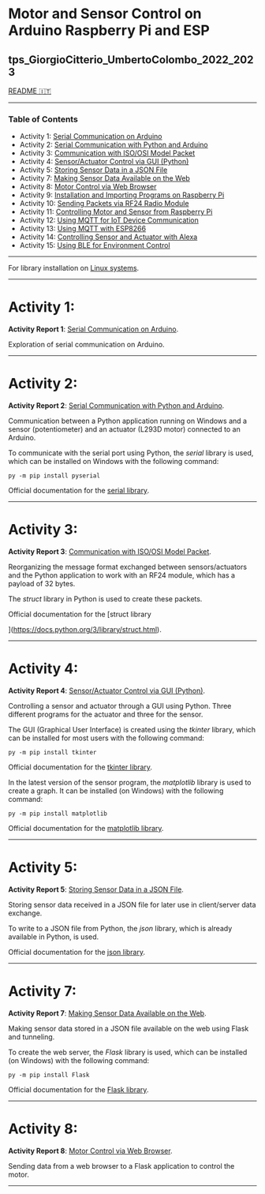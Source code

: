 # Motor and Sensor Control on Arduino Raspberry Pi and ESP
## tps_GiorgioCitterio_UmbertoColombo_2022_2023
<a href="https://github.com/GiorgioCitterio/Motor-and-Sensor-Control-on-Arduino-Raspberry-Pi-and-ESP/blob/main/README.md">README 🇮🇹</a>


---
### Table of Contents
- Activity 1: <a  href="#serard">Serial Communication on Arduino</a>
- Activity 2: <a  href="#serpy">Serial Communication with Python and Arduino</a>
- Activity 3: <a  href="#isoosi">Communication with ISO/OSI Model Packet</a>
- Activity 4: <a  href="#guisensatt">Sensor/Actuator Control via GUI (Python)</a>
- Activity 5: <a  href="#sensjson">Storing Sensor Data in a JSON File</a>
- Activity 7: <a  href="#websens">Making Sensor Data Available on the Web</a>
- Activity 8: <a  href="#webatt">Motor Control via Web Browser</a>
- Activity 9: <a  href="#initrasp">Installation and Importing Programs on Raspberry Pi</a>
- Activity 10: <a  href="#rf24">Sending Packets via RF24 Radio Module</a>
- Activity 11: <a  href="#sensattrasp">Controlling Motor and Sensor from Raspberry Pi</a>
- Activity 12: <a  href="#mqtt">Using MQTT for IoT Device Communication</a>
- Activity 13: <a  href="#mqttesp">Using MQTT with ESP8266</a>
- Activity 14: <a  href="#alexa">Controlling Sensor and Actuator with Alexa</a>
- Activity 15: <a  href="#ble">Using BLE for Environment Control</a>
---

For library installation on [Linux systems](lib.md).

---

# Activity 1: <a name="serard"></a>

**Activity Report 1**: [Serial Communication on Arduino](01_TrasmissioneSerialeArduino/01_TrasmissioneSerialeArduino_Relazione.pdf).

Exploration of serial communication on Arduino.

---

# Activity 2: <a name="serpy"></a>

**Activity Report 2**: [Serial Communication with Python and Arduino](02_Python-2-Seriale/02_Python_2_Seriale_Relazione.pdf).

Communication between a Python application running on Windows and a sensor (potentiometer) and an actuator (L293D motor) connected to an Arduino.

To communicate with the serial port using Python, the *serial* library is used, which can be installed on Windows with the following command:
```
py -m pip install pyserial
```

Official documentation for the [serial library](https://pyserial.readthedocs.io/en/latest/pyserial.html).

---

# Activity 3: <a name="isoosi"></a>

**Activity Report 3**: [Communication with ISO/OSI Model Packet](03_Python-3-Pacchetto_livello_3_7_del%20modello_ISO-OSI_su_seriale/03_Python_3_Pacchetto_livello_3_7_modello_ISOOSI_su_seriale_Relazione.pdf).

Reorganizing the message format exchanged between sensors/actuators and the Python application to work with an RF24 module, which has a payload of 32 bytes.

The *struct* library in Python is used to create these packets.

Official documentation for the [struct library

](https://docs.python.org/3/library/struct.html).

---

# Activity 4: <a name="guisensatt"></a>

**Activity Report 4**: [Sensor/Actuator Control via GUI (Python)](04_Python-4-GUI/04_Python_4_GUI_Relazione.pdf).

Controlling a sensor and actuator through a GUI using Python. Three different programs for the actuator and three for the sensor.

The GUI (Graphical User Interface) is created using the *tkinter* library, which can be installed for most users with the following command:
```
py -m pip install tkinter
```

Official documentation for the [tkinter library](https://docs.python.org/3/library/tk.html).

In the latest version of the sensor program, the *matplotlib* library is used to create a graph. It can be installed (on Windows) with the following command:
```
py -m pip install matplotlib
```

Official documentation for the [matplotlib library](https://matplotlib.org/).

---

# Activity 5: <a name="sensjson"></a>

**Activity Report 5**: [Storing Sensor Data in a JSON File](05_Python-5-JSON/05_Python_5_JSON_Relazione.pdf).

Storing sensor data received in a JSON file for later use in client/server data exchange.

To write to a JSON file from Python, the *json* library, which is already available in Python, is used.

Official documentation for the [json library](https://docs.python.org/3/library/json.html).

---

# Activity 7: <a name="websens"></a>

**Activity Report 7**: [Making Sensor Data Available on the Web](07_Python-7-Flask/07_Python_7_Flask_Relazione.pdf).

Making sensor data stored in a JSON file available on the web using Flask and tunneling.

To create the web server, the *Flask* library is used, which can be installed (on Windows) with the following command:
```
py -m pip install Flask
```

Official documentation for the [Flask library](https://flask.palletsprojects.com/en/2.2.x/).

---

# Activity 8: <a name="webatt"></a>

**Activity Report 8**: [Motor Control via Web Browser](08_Python-8-Form/08_Python_8_Form_Relazione.pdf).

Sending data from a web browser to a Flask application to control the motor.

---


